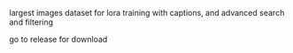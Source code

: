 largest images dataset for lora training with captions, and advanced search and filtering

go to release for download
